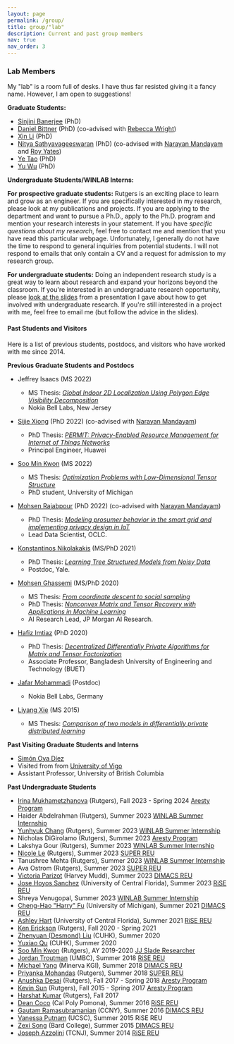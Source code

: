```yaml
---
layout: page
permalink: /group/
title: group/"lab"
description: Current and past group members
nav: true
nav_order: 3
---
```


### Lab Members

My "lab" is a room full of desks. I have thus far resisted giving it a fancy name. However, I am open to suggestions!

**Graduate Students:**

*   [Sinjini Banerjee](https://www.linkedin.com/in/sinjinibanerjee/) (PhD)
*   [Daniel Bittner](https://www.linkedin.com/in/daniel-bittner-8776b728/) (PhD) (co-advised with [Rebecca Wright](https://www.cs.columbia.edu/~rwright/))
*   [Xin Li](https://www.linkedin.com/in/xin-li-28359aa2/) (PhD)
*   [Nitya Sathyavageeswaran](https://www.linkedin.com/in/nitya-sathyavageeswaran-493179160/?trk=people-guest_people_search-card) (PhD) (co-advised with [Narayan Mandayam](http://www.winlab.rutgers.edu/~narayan/) and [Roy Yates](http://www.winlab.rutgers.edu/~ryates/))
*   [Ye Tao](https://www.linkedin.com/in/ye-tao-12430a167/) (PhD)
*   [Yu Wu](https://www.linkedin.com/in/yu-wu-b69283269/) (PhD)

**Undergraduate Students/WINLAB Interns:**

**For prospective graduate students:** Rutgers is an exciting place to learn and grow as an engineer. If you are specifically interested in my research, please look at my publications and projects. If you are applying to the department and want to pursue a Ph.D., apply to the Ph.D. program and mention your research interests in your statement. If you have _specific questions about my research_, feel free to contact me and mention that you have read this particular webpage. Unfortunately, I generally do not have the time to respond to general inquiries from potential students. I will not respond to emails that only contain a CV and a request for admission to my research group. 

**For undergraduate students:** Doing an independent research study is a great way to learn about research and expand your horizons beyond the classroom. If you're interested in an undergraduate research opportunity, please [look at the slides](/assets/pdf/talks/URDD_Slides_2023.pdf) from a presentation I gave about how to get involved with undergraduate research. If you're still interested in a project with me, feel free to email me (but follow the advice in the slides).

#### Past Students and Visitors

Here is a list of previous students, postdocs, and visitors who have worked with me since 2014. 

**Previous Graduate Students and Postdocs**

*   Jeffrey Isaacs (MS 2022)
    * MS Thesis: [_Global Indoor 2D Localization Using Polygon Edge Visibility Decomposition_](https://rucore.libraries.rutgers.edu/rutgers-lib/69112/)
    * Nokia Bell Labs, New Jersey

*   [Sijie Xiong](https://www.linkedin.com/in/sijie-xiong-48aba63a/) (PhD 2022) (co-advised with [Narayan Mandayam](http://www.winlab.rutgers.edu/~narayan/))
    * PhD Thesis: [_PERMIT: Privacy-Enabled Resource Management for Internet of Things Networks_](https://rucore.libraries.rutgers.edu/rutgers-lib/67108/)
    * Principal Engineer, Huawei

*   [Soo Min Kwon](https://soominkwon.github.io/) (MS 2022)
    * MS Thesis: [_Optimization Problems with Low-Dimensional Tensor Structure_](https://rucore.libraries.rutgers.edu/rutgers-lib/67410/)
    * PhD student, University of Michigan


*   [Mohsen Rajabpour](https://www.linkedin.com/in/mohsen-rajabpour-b5b897105/) (PhD 2022) (co-advised with [Narayan Mandayam](http://www.winlab.rutgers.edu/~narayan/))
    * PhD Thesis: [_Modeling prosumer behavior in the smart grid and implementing privacy design in IoT_](https://rucore.libraries.rutgers.edu/rutgers-lib/67069/)
    * Lead Data Scientist, OCLC.

*   [Konstantinos Nikolakakis](https://knikolakakis.org/) (MS/PhD 2021)  
    * PhD Thesis: [_Learning Tree Structured Models from Noisy Data_](https://rucore.libraries.rutgers.edu/rutgers-lib/66047/)
    * Postdoc, Yale.

*   [Mohsen Ghassemi](https://www.ece.rutgers.edu/~mg975/) (MS/PhD 2020)
	* MS Thesis: [_From coordinate descent to social sampling_](https://rucore.libraries.rutgers.edu/rutgers-lib/49967/)
	* PhD Thesis: [_Nonconvex Matrix and Tensor Recovery with Applications in Machine Learning_](https://rucore.libraries.rutgers.edu/rutgers-lib/65376/)
	* AI Research Lead, JP Morgan AI Research.

*   [Hafiz Imtiaz](https://hafizimtiaz.buet.ac.bd/) (PhD 2020)
    * PhD Thesis: [_Decentralized Differentially Private Algorithms for Matrix and Tensor Factorization_](https://rucore.libraries.rutgers.edu/rutgers-lib/62938/)
    * Associate Professor, Bangladesh University of Engineering and Technology (BUET)

*   [Jafar Mohammadi](https://www.bell-labs.com/usr/jafar.mohammadi) (Postdoc)
    * Nokia Bell Labs, Germany

*   [Liyang Xie](https://www.linkedin.com/in/li-yang-xie-77163baa/) (MS 2015)  
    * MS Thesis: [_Comparison of two models in differentially private distributed learning_](https://rucore.libraries.rutgers.edu/rutgers-lib/49347/)

**Past Visiting Graduate Students and Interns**

*   [Simón Oya Díez](https://simonoya.com/) 
   * Visited from from [University of Vigo](http://gpsc.uvigo.es/fernando-perez-gonzalez)
   * Assistant Professor, University of British Columbia

**Past Undergraduate Students**

*   [Irina Mukhametzhanova](https://www.linkedin.com/in/irina-mukhametzhanova-4614b71b3) (Rutgers), Fall 2023 - Spring 2024 [Aresty Program](https://aresty.rutgers.edu)
*   Haider Abdelrahman (Rutgers), Summer 2023 [WINLAB Summer Internship](https://www.winlab.rutgers.edu/prospective-students/summer-internship/)
*   [Yunhyuk Chang](https://www.linkedin.com/in/yunhyuk-chang-356715202) (Rutgers), Summer 2023 [WINLAB Summer Internship](https://www.winlab.rutgers.edu/prospective-students/summer-internship/)
*   Nicholas DiGirolamo (Rutgers), Summer 2023 [Aresty Program](https://aresty.rutgers.edu)
*   Lakshya Gour (Rutgers), Summer 2023 [WINLAB Summer Internship](https://www.winlab.rutgers.edu/prospective-students/summer-internship/)
*   [Nicole Le](https://www.linkedin.com/in/nicole-le-426072238/) (Rutgers), Summer 2023 [SUPER REU](https://douglass.rutgers.edu/wise/project-super)
*   Tanushree Mehta (Rutgers), Summer 2023 [WINLAB Summer Internship](https://www.winlab.rutgers.edu/prospective-students/summer-internship/)
*   Ava Ostrom (Rutgers), Summer 2023 [SUPER REU](https://douglass.rutgers.edu/wise/project-super)
*   [Victoria Parizot](https://www.linkedin.com/in/martha-victoria-parizot-52214122b/) (Harvey Mudd), Summer 2023 [DIMACS REU](http://reu.dimacs.rutgers.edu/)
*   [Jose Hoyos Sanchez](https://www.linkedin.com/in/jose-hoyos-sanchez/) (University of Central Florida), Summer 2023 [RiSE REU](http://rise.rutgers.edu/)
*   Shreya Venugopal, Summer 2023 [WINLAB Summer Internship](https://www.winlab.rutgers.edu/prospective-students/summer-internship/)
*   [Cheng-Hao "Harry" Fu](https://cs-people.bu.edu/chenghao/) (University of Michigan), Summer 2021 [DIMACS REU](http://reu.dimacs.rutgers.edu/)
*   [Ashley Hart](https://ashleybhart.com/) (University of Central Florida), Summer 2021 [RiSE REU](http://rise.rutgers.edu/)
*   [Ken Erickson](https://www.linkedin.com/in/kenneth-erickson-a79b8616b/) (Rutgers), Fall 2020 - Spring 2021
*   [Zhenyuan (Desmond) Liu](https://desmondlzy.me/) (CUHK), Summer 2020
*   [Yuxiao Qu](https://cohenqu.github.io/) (CUHK), Summer 2020
*   [Soo Min Kwon](https://www.linkedin.com/in/soo-min-kwon-215ba114b/) (Rutgers), AY 2019-2020 [JJ Slade Researcher](https://soe.rutgers.edu/slade)
*   [Jordan Troutman](https://www.linkedin.com/in/jordantroutman/) (UMBC), Summer 2018 [RiSE REU](http://rise.rutgers.edu/)
*   [Michael Yang](https://www.linkedin.com/in/michaelwyang/) (Minerva KGI), Summer 2018 [DIMACS REU](http://reu.dimacs.rutgers.edu/)
*   [Priyanka Mohandas](https://www.likedin.com/in/priyanka-mohandas-766889164/) (Rutgers), Summer 2018 [SUPER REU](https://douglass.rutgers.edu/wise/project-super)
*   [Anushka Desai](https://www.linkedin.com/in/anushka-desai-1b474714b/) (Rutgers), Fall 2017 - Spring 2018 [Aresty Program](https://aresty.rutgers.edu)
*   [Kevin Sun](https://users.cs.duke.edu/~ksun/) (Rutgers), Fall 2015 - Spring 2017 [Aresty Program](https://aresty.rutgers.edu)
*   [Harshat Kumar](https://scholar.google.com/citations?user=QYV0leAAAAAJ&hl=en) (Rutgers), Fall 2017    
*   [Dean Coco](https://www.linkedin.com/in/dean-coco-24bb1299/) (Cal Poly Pomona), Summer 2016 [RiSE REU](http://rise.rutgers.edu/)
*   [Gautam Ramasubramanian](https://www.linkedin.com/in/gautam-ramasubramanian-0b927898/) (CCNY), Summer 2016 [DIMACS REU](http://reu.dimacs.rutgers.edu/)
*   [Vanessa Putnam](https://www.linkedin.com/in/vanessa-putnam-49a287a5/) (UCSC), Summer 2015 RiSE REU
*   [Zexi Song](https://www.linkedin.com/in/zexisong/) (Bard College), Summer 2015 [DIMACS REU](http://reu.dimacs.rutgers.edu/)
*   [Joseph Azzolini](https://www.linkedin.com/in/joseph-a-azzolini-4b2178156/) (TCNJ), Summer 2014 [RiSE REU](http://rise.rutgers.edu/)